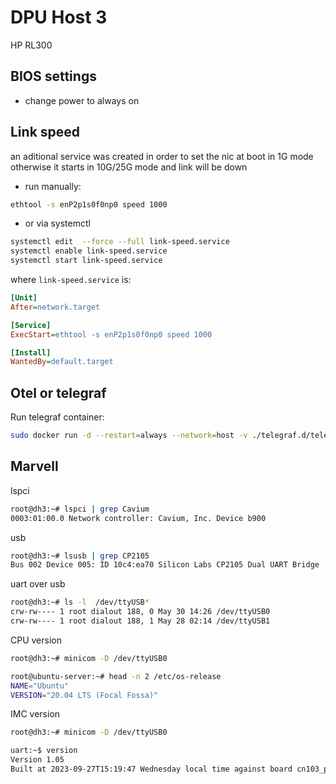 # DPU Host 3

HP RL300

## BIOS settings

- change power to always on

## Link speed

an aditional service was created in order to set the nic at boot in 1G mode
otherwise it starts in 10G/25G mode and link will be down

- run manually:

```bash
ethtool -s enP2p1s0f0np0 speed 1000
```

- or via systemctl

```bash
systemctl edit  --force --full link-speed.service
systemctl enable link-speed.service
systemctl start link-speed.service
```

where `link-speed.service` is:

```ini
[Unit]
After=network.target

[Service]
ExecStart=ethtool -s enP2p1s0f0np0 speed 1000

[Install]
WantedBy=default.target
```

## Otel or telegraf

Run telegraf container:

```bash
sudo docker run -d --restart=always --network=host -v ./telegraf.d/telegraf.conf:/etc/telegraf/telegraf.conf docker.io/library/telegraf:1.31
```

## Marvell

lspci

```bash
root@dh3:~# lspci | grep Cavium
0003:01:00.0 Network controller: Cavium, Inc. Device b900
```

usb

```bash
root@dh3:~# lsusb | grep CP2105
Bus 002 Device 005: ID 10c4:ea70 Silicon Labs CP2105 Dual UART Bridge
```

uart over usb

```bash
root@dh3:~# ls -l  /dev/ttyUSB*
crw-rw---- 1 root dialout 188, 0 May 30 14:26 /dev/ttyUSB0
crw-rw---- 1 root dialout 188, 1 May 28 02:14 /dev/ttyUSB1
```

CPU version

```bash
root@dh3:~# minicom -D /dev/ttyUSB0

root@ubuntu-server:~# head -n 2 /etc/os-release
NAME="Ubuntu"
VERSION="20.04 LTS (Focal Fossa)"
```

IMC version

```bash
root@dh3:~# minicom -D /dev/ttyUSB0

uart:~$ version
Version 1.05
Built at 2023-09-27T15:19:47 Wednesday local time against board cn103_pcie_crb
```

